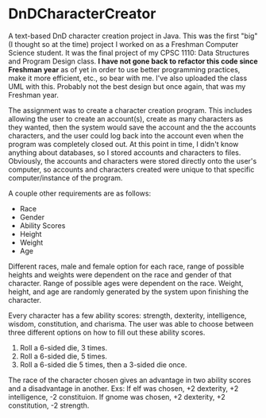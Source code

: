 # DnDCharacterCreator
A text-based DnD character creation project in Java. 
This was the first "big" (I thought so at the time) project I worked on as a Freshman Computer Science student. It was the final project of my
CPSC 1110: Data Structures and Program Design class. <strong>I have not gone back to refactor this code since Freshman year</strong> as of yet in order to use better programming practices, make it more efficient, etc., so bear with me. I've also uploaded the class UML with this. Probably not the best design but once again, that was my Freshman year. 

The assignment was to create a character creation program. This includes allowing the user to create an account(s), create as many characters as they wanted, then the system would save the account and the the accounts characters, and the user could log back into the account even when the program was completely closed out. At this point in time, I didn't know anything about databases, so I stored accounts and characters to files. Obviously, the accounts and characters were stored directly onto the user's computer, so accounts and characters created were unique to that specific computer/instance of the program. 

A couple other requirements are as follows:
 - Race
 - Gender
 - Ability Scores
 - Height 
 - Weight
 - Age
 
Different races, male and female option for each race, range of possible heights and weights were dependent on the race and gender of that character. Range of possible ages were dependent on the race. Weight, height, and age are randomly generated by the system upon finishing the character. 

Every character has a few ability scores: strength, dexterity, intelligence, wisdom, constitution, and charisma. The user was able to choose between three different options on how to fill out these ability scores. 
1) Roll a 6-sided die, 3 times. 
2) Roll a 6-sided die, 5 times. 
3) Roll a 6-sided die 5 times, then a 3-sided die once. 

The race of the character chosen gives an advantage in two ability scores and a disadvantage in another. Exs: If elf was chosen, +2 dexterity, +2 intelligence, -2 constituion. If gnome was chosen, +2 dexterity, +2 constitution, -2 strength. 
